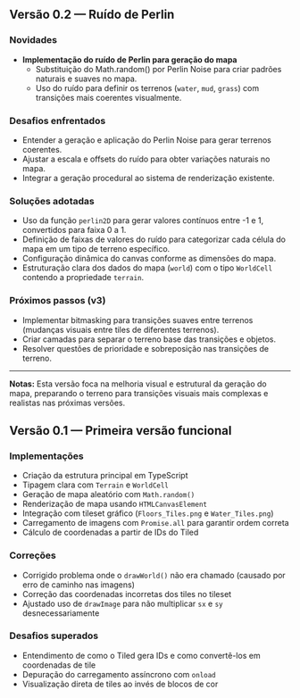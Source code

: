 ## Versão 0.2 — Ruído de Perlin

### Novidades
- **Implementação do ruído de Perlin para geração do mapa**
  - Substituição do Math.random() por Perlin Noise para criar padrões naturais e suaves no mapa.
  - Uso do ruído para definir os terrenos (`water`, `mud`, `grass`) com transições mais coerentes visualmente.

### Desafios enfrentados
- Entender a geração e aplicação do Perlin Noise para gerar terrenos coerentes.
- Ajustar a escala e offsets do ruído para obter variações naturais no mapa.
- Integrar a geração procedural ao sistema de renderização existente.

### Soluções adotadas
- Uso da função `perlin2D` para gerar valores contínuos entre -1 e 1, convertidos para faixa 0 a 1.
- Definição de faixas de valores do ruído para categorizar cada célula do mapa em um tipo de terreno específico.
- Configuração dinâmica do canvas conforme as dimensões do mapa.
- Estruturação clara dos dados do mapa (`world`) com o tipo `WorldCell` contendo a propriedade `terrain`.

### Próximos passos (v3)
- Implementar bitmasking para transições suaves entre terrenos (mudanças visuais entre tiles de diferentes terrenos).
- Criar camadas para separar o terreno base das transições e objetos.
- Resolver questões de prioridade e sobreposição nas transições de terreno.

---

**Notas:**
Esta versão foca na melhoria visual e estrutural da geração do mapa, preparando o terreno para transições visuais mais complexas e realistas nas próximas versões.

## Versão 0.1 — Primeira versão funcional

### Implementações
- Criação da estrutura principal em TypeScript
- Tipagem clara com `Terrain` e `WorldCell`
- Geração de mapa aleatório com `Math.random()`
- Renderização de mapa usando `HTMLCanvasElement`
- Integração com tileset gráfico (`Floors_Tiles.png` e `Water_Tiles.png`)
- Carregamento de imagens com `Promise.all` para garantir ordem correta
- Cálculo de coordenadas a partir de IDs do Tiled

### Correções
- Corrigido problema onde o `drawWorld()` não era chamado (causado por erro de caminho nas imagens)
- Correção das coordenadas incorretas dos tiles no tileset
- Ajustado uso de `drawImage` para não multiplicar `sx` e `sy` desnecessariamente

### Desafios superados
- Entendimento de como o Tiled gera IDs e como convertê-los em coordenadas de tile
- Depuração do carregamento assíncrono com `onload`
- Visualização direta de tiles ao invés de blocos de cor
